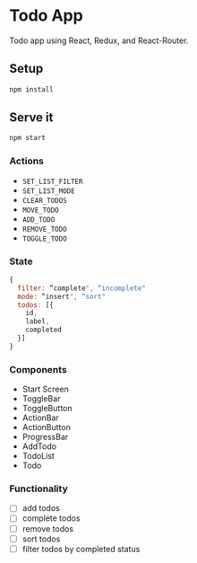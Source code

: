 # Todo App
Todo app using React, Redux, and React-Router.

## Setup

```bash
npm install
```

## Serve it

```bash
npm start
```

### Actions

* `SET_LIST_FILTER`
* `SET_LIST_MODE`
* `CLEAR_TODOS`
* `MOVE_TODO`
* `ADD_TODO`
* `REMOVE_TODO`
* `TOGGLE_TODO`


### State
```js
{
  filter: “complete", “incomplete"
  mode: “insert", “sort"
  todos: [{
  	id,
  	label,
  	completed
  }]
}
```

### Components

- Start Screen
- ToggleBar
- ToggleButton
- ActionBar
- ActionButton
- ProgressBar
- AddTodo
- TodoList
- Todo


### Functionality
- [ ] add todos
- [ ] complete todos
- [ ] remove todos
- [ ] sort todos
- [ ] filter todos by completed status

